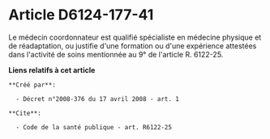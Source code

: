 # Article D6124-177-41

Le médecin coordonnateur est qualifié spécialiste en médecine physique et de réadaptation, ou justifie d'une formation ou
d'une expérience attestées dans l'activité de soins mentionnée au 9° de l'article R. 6122-25.

**Liens relatifs à cet article**

	**Créé par**:

	  - Décret n°2008-376 du 17 avril 2008 - art. 1

	**Cite**:

	  - Code de la santé publique - art. R6122-25
